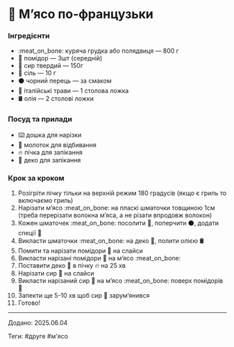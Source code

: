 # 🥓 Мʼясо по-французьки

### Інгредієнти

* :meat\_on\_bone: куряча грудка або полядвиця — 800 г
* 🍅 помідор — 3шт (середній)
* 🧀 сир твердий — 150г&#x20;
* :salt: сіль — 10 г
* ⚫ чорний перець — за смаком
* 🌿 італійські трави — 1 столова ложка
* 🛢️ олія — 2 столові ложки

### Посуд та прилади

* :keyboard: дошка для нарізки
* :hammer: молоток для відбивання
* 🔥 пічка для запікання
* 🎨 деко для запікання&#x20;

### Крок за кроком

1. Розігріти пічку тільки на верхній режим 180 градусів (якщо є гриль то включаємо гриль)
2. Нарізати мʼясо :meat\_on\_bone: на пласкі шматочки товщиною 1см (треба перерізати волокна мʼяса, а не різати впродовж волокон)
3. Кожен шматочек :meat\_on\_bone: посолити :salt:, поперчити ⚫, додати спеції 🌿
4. Викласти шматочки :meat\_on\_bone: на деко 🎨, полити олією 🛢️
5. Помити та нарізати помідори 🍅 на слайси
6. Викласти нарізані помідори 🍅 на мʼясо :meat\_on\_bone:
7. Поставити деко 🎨 в пічку 🔥 на 25 хв
8. Нарізати сир 🧀 на слайси
9. Викласти нарізаний сир 🧀 на мʼясо :meat\_on\_bone: поверх помідорів 🍅
10. Запекти ще 5-10 хв щоб сир 🧀 зарумʼянився
11. Готово!

***

Додано: 2025.06.04

Теги: #друге #м'ясо
